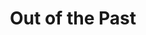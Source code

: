 ---
title: Out of the Past
year: 1928
opening_date: 1928-12-19
closing_date: 
layout: productions
featured_image: 
image_caption:
image_credit:
playbill:
category:
Theatre: Theatre Jacksonville
cast:
  Christine Dearing: Anita Long
  Douglas Haygood: Sambo
  Philip Devlin: Edward Long
  Sarah W. Haskell: Julia Long
  Mrs. Allen: Pasquelina deVoe
crew:
  Playwright: Gertrude F. Jacobi
external_links:
---